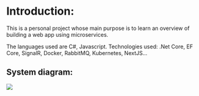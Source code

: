 # Introduction:

This is a personal project whose main purpose is to learn an overview of building a web app using microservices.

The languages used are C#, Javascript. Technologies used: .Net Core, EF Core, SignalR, Docker, RabbitMQ, Kubernetes, NextJS...

## System diagram:
<img src="../Carsties/image/Aution%20architecture.png">